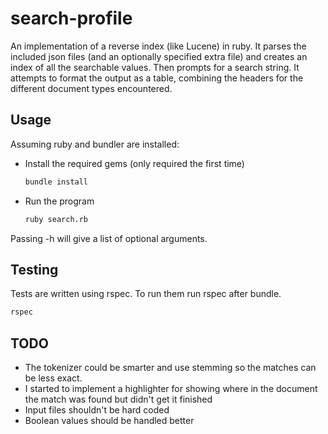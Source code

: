 # search-profile
An implementation of a reverse index (like Lucene) in ruby. It parses the included json files (and an optionally specified extra file) and creates an index of all the searchable values. Then prompts for a search string. It attempts to format the output as a table, combining the headers for the different document types encountered.

## Usage
Assuming ruby and bundler are installed:

- Install the required gems (only required the first time)
  ```bash
  bundle install
  ```
- Run the program
  ```bash
  ruby search.rb
  ```

Passing -h will give a list of optional arguments.

## Testing
Tests are written using rspec. To run them run rspec after bundle.
```bash
rspec
```

## TODO
- The tokenizer could be smarter and use stemming so the matches can be less exact.
- I started to implement a highlighter for showing where in the document the match was found but didn't get it finished
- Input files shouldn't be hard coded
- Boolean values should be handled better
